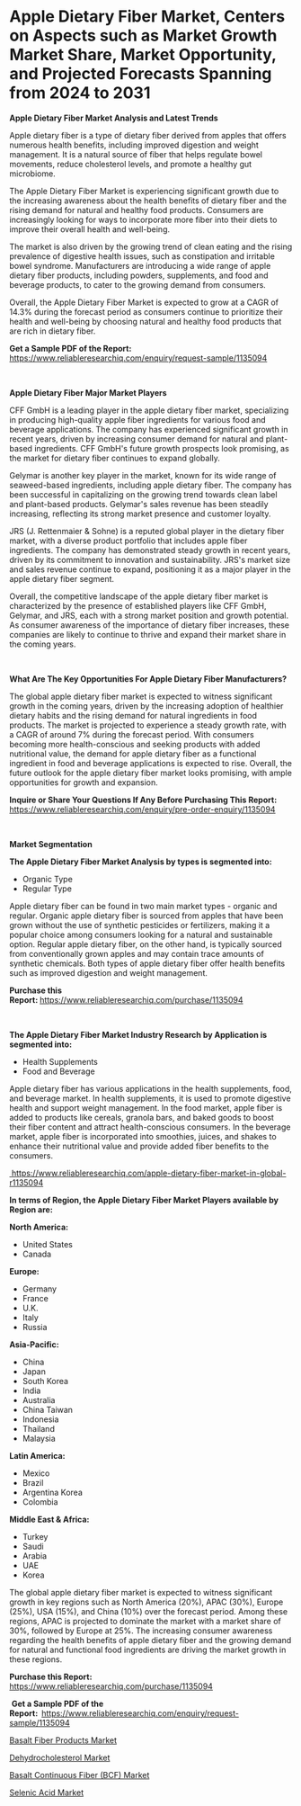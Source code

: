 <p><h1>Apple Dietary Fiber Market, Centers on Aspects such as Market Growth Market Share, Market Opportunity, and Projected Forecasts Spanning from 2024 to 2031</h1></p><p><strong>Apple Dietary Fiber Market Analysis and Latest Trends</strong></p>
<p><p>Apple dietary fiber is a type of dietary fiber derived from apples that offers numerous health benefits, including improved digestion and weight management. It is a natural source of fiber that helps regulate bowel movements, reduce cholesterol levels, and promote a healthy gut microbiome.</p><p>The Apple Dietary Fiber Market is experiencing significant growth due to the increasing awareness about the health benefits of dietary fiber and the rising demand for natural and healthy food products. Consumers are increasingly looking for ways to incorporate more fiber into their diets to improve their overall health and well-being.</p><p>The market is also driven by the growing trend of clean eating and the rising prevalence of digestive health issues, such as constipation and irritable bowel syndrome. Manufacturers are introducing a wide range of apple dietary fiber products, including powders, supplements, and food and beverage products, to cater to the growing demand from consumers.</p><p>Overall, the Apple Dietary Fiber Market is expected to grow at a CAGR of 14.3% during the forecast period as consumers continue to prioritize their health and well-being by choosing natural and healthy food products that are rich in dietary fiber.</p></p>
<p><strong>Get a Sample PDF of the Report:&nbsp;</strong> <a href="https://www.reliableresearchiq.com/enquiry/request-sample/1135094">https://www.reliableresearchiq.com/enquiry/request-sample/1135094</a></p>
<p>&nbsp;</p>
<p><strong>Apple Dietary Fiber Major Market Players</strong></p>
<p><p>CFF GmbH is a leading player in the apple dietary fiber market, specializing in producing high-quality apple fiber ingredients for various food and beverage applications. The company has experienced significant growth in recent years, driven by increasing consumer demand for natural and plant-based ingredients. CFF GmbH's future growth prospects look promising, as the market for dietary fiber continues to expand globally.</p><p>Gelymar is another key player in the market, known for its wide range of seaweed-based ingredients, including apple dietary fiber. The company has been successful in capitalizing on the growing trend towards clean label and plant-based products. Gelymar's sales revenue has been steadily increasing, reflecting its strong market presence and customer loyalty.</p><p>JRS (J. Rettenmaier & Sohne) is a reputed global player in the dietary fiber market, with a diverse product portfolio that includes apple fiber ingredients. The company has demonstrated steady growth in recent years, driven by its commitment to innovation and sustainability. JRS's market size and sales revenue continue to expand, positioning it as a major player in the apple dietary fiber segment.</p><p>Overall, the competitive landscape of the apple dietary fiber market is characterized by the presence of established players like CFF GmbH, Gelymar, and JRS, each with a strong market position and growth potential. As consumer awareness of the importance of dietary fiber increases, these companies are likely to continue to thrive and expand their market share in the coming years.</p></p>
<p>&nbsp;</p>
<p><strong>What Are The Key Opportunities For Apple Dietary Fiber Manufacturers?</strong></p>
<p><p>The global apple dietary fiber market is expected to witness significant growth in the coming years, driven by the increasing adoption of healthier dietary habits and the rising demand for natural ingredients in food products. The market is projected to experience a steady growth rate, with a CAGR of around 7% during the forecast period. With consumers becoming more health-conscious and seeking products with added nutritional value, the demand for apple dietary fiber as a functional ingredient in food and beverage applications is expected to rise. Overall, the future outlook for the apple dietary fiber market looks promising, with ample opportunities for growth and expansion.</p></p>
<p><strong>Inquire or Share Your Questions If Any Before Purchasing This Report:</strong> <a href="https://www.reliableresearchiq.com/enquiry/pre-order-enquiry/1135094">https://www.reliableresearchiq.com/enquiry/pre-order-enquiry/1135094</a></p>
<p>&nbsp;</p>
<p><strong>Market Segmentation</strong></p>
<p><strong>The Apple Dietary Fiber Market Analysis by types is segmented into:</strong></p>
<p><ul><li>Organic Type</li><li>Regular Type</li></ul></p>
<p><p>Apple dietary fiber can be found in two main market types - organic and regular. Organic apple dietary fiber is sourced from apples that have been grown without the use of synthetic pesticides or fertilizers, making it a popular choice among consumers looking for a natural and sustainable option. Regular apple dietary fiber, on the other hand, is typically sourced from conventionally grown apples and may contain trace amounts of synthetic chemicals. Both types of apple dietary fiber offer health benefits such as improved digestion and weight management.</p></p>
<p><strong>Purchase this Report:&nbsp;</strong><a href="https://www.reliableresearchiq.com/purchase/1135094">https://www.reliableresearchiq.com/purchase/1135094</a></p>
<p>&nbsp;</p>
<p><strong>The Apple Dietary Fiber Market Industry Research by Application is segmented into:</strong></p>
<p><ul><li>Health Supplements</li><li>Food and Beverage</li></ul></p>
<p><p>Apple dietary fiber has various applications in the health supplements, food, and beverage market. In health supplements, it is used to promote digestive health and support weight management. In the food market, apple fiber is added to products like cereals, granola bars, and baked goods to boost their fiber content and attract health-conscious consumers. In the beverage market, apple fiber is incorporated into smoothies, juices, and shakes to enhance their nutritional value and provide added fiber benefits to the consumers.</p></p>
<p><a href="https://www.reliableresearchiq.com/apple-dietary-fiber-market-in-global-r1135094">&nbsp;https://www.reliableresearchiq.com/apple-dietary-fiber-market-in-global-r1135094</a></p>
<p><strong>In terms of Region, the Apple Dietary Fiber Market Players available by Region are:</strong></p>
<p>
    <p> <strong> North America: </strong>
        <ul>
            <li>United States</li>
            <li>Canada</li>
        </ul>
        </p> 
    <p> <strong> Europe: </strong>
        <ul>
            <li>Germany</li>
            <li>France</li>
            <li>U.K.</li>
            <li>Italy</li>
            <li>Russia</li>
        </ul>
        </p> 
    <p> <strong> Asia-Pacific: </strong>
        <ul>
            <li>China</li>
            <li>Japan</li>
            <li>South Korea</li>
            <li>India</li>
            <li>Australia</li>
            <li>China Taiwan</li>
            <li>Indonesia</li>
            <li>Thailand</li>
            <li>Malaysia</li>
        </ul>
        </p> 
    <p> <strong> Latin America: </strong>
        <ul>
            <li>Mexico</li>
            <li>Brazil</li>
            <li>Argentina Korea</li>
            <li>Colombia</li>
        </ul>
        </p> 
    <p> <strong> Middle East & Africa: </strong>
        <ul>
            <li>Turkey</li>
            <li>Saudi</li>
            <li>Arabia</li>
            <li>UAE</li>
            <li>Korea</li>
        </ul>
    </p>
    </p>
<p><p>The global apple dietary fiber market is expected to witness significant growth in key regions such as North America (20%), APAC (30%), Europe (25%), USA (15%), and China (10%) over the forecast period. Among these regions, APAC is projected to dominate the market with a market share of 30%, followed by Europe at 25%. The increasing consumer awareness regarding the health benefits of apple dietary fiber and the growing demand for natural and functional food ingredients are driving the market growth in these regions.</p></p>
<p><strong>Purchase this Report: </strong><a href="https://www.reliableresearchiq.com/purchase/1135094">https://www.reliableresearchiq.com/purchase/1135094</a></p>
<p>&nbsp;<strong>Get a Sample PDF of the Report:&nbsp;&nbsp;</strong><a href="https://www.reliableresearchiq.com/enquiry/request-sample/1135094">https://www.reliableresearchiq.com/enquiry/request-sample/1135094</a></p>
<p><strong></strong></p>
<p><p><a href="https://github.com/gulaimolin/Market-Research-Report-List-5/blob/main/basalt-fiber-products-market.md">Basalt Fiber Products Market</a></p><p><a href="https://medium.com/@jeniw10236654655/dehydrocholesterol-market-research-report-includes-analysis-on-market-size-share-and-growth-rate-5dd9a53ce571">Dehydrocholesterol Market</a></p><p><a href="https://github.com/mauripalmi/Market-Research-Report-List-4/blob/main/basalt-continuous-fiber-bcf-market.md">Basalt Continuous Fiber (BCF) Market</a></p><p><a href="https://medium.com/@clairhane_9803/selenic-acid-market-forecasts-market-trends-and-impact-analysis-2024-2031-1ab53ca52041">Selenic Acid Market</a></p></p>